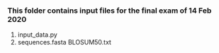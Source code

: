 ### This folder contains input files for the final exam of 14 Feb 2020
1. input_data.py
2. sequences.fasta
BLOSUM50.txt
